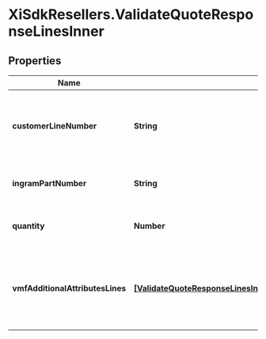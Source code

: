 # XiSdkResellers.ValidateQuoteResponseLinesInner

## Properties

Name | Type | Description | Notes
------------ | ------------- | ------------- | -------------
**customerLineNumber** | **String** | The reseller&#39;s line item number for reference in their system. | [optional] 
**ingramPartNumber** | **String** | Unique Ingram Micro part number. | [optional] 
**quantity** | **Number** | The quantity of the line item. | [optional] 
**vmfAdditionalAttributesLines** | [**[ValidateQuoteResponseLinesInnerVmfAdditionalAttributesLinesInner]**](ValidateQuoteResponseLinesInnerVmfAdditionalAttributesLinesInner.md) | The object containing the list of fields required at a line level by the vendor. | [optional] 


